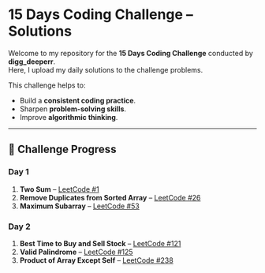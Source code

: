 # 15 Days Coding Challenge – Solutions

Welcome to my repository for the **15 Days Coding Challenge** conducted by **digg_deeperr**.  
Here, I upload my daily solutions to the challenge problems.  

This challenge helps to:
- Build a **consistent coding practice**.
- Sharpen **problem-solving skills**.
- Improve **algorithmic thinking**.

---

## 📅 Challenge Progress

### **Day 1**
1. **Two Sum** – [LeetCode #1](https://leetcode.com/problems/two-sum/)  
2. **Remove Duplicates from Sorted Array** – [LeetCode #26](https://leetcode.com/problems/remove-duplicates-from-sorted-array/)  
3. **Maximum Subarray** – [LeetCode #53](https://leetcode.com/problems/maximum-subarray/)  

### **Day 2**
1. **Best Time to Buy and Sell Stock** – [LeetCode #121](https://leetcode.com/problems/best-time-to-buy-and-sell-stock/)  
2. **Valid Palindrome** – [LeetCode #125](https://leetcode.com/problems/valid-palindrome/)  
3. **Product of Array Except Self** – [LeetCode #238](https://leetcode.com/problems/product-of-array-except-self/)  
